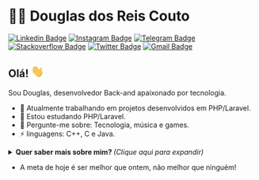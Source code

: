 # :man_technologist: Douglas dos Reis Couto

[![Linkedin Badge](https://img.shields.io/badge/-Linkedin-blue?style=flat-square&logo=Linkedin&logoColor=white&link=https://www.linkedin.com/in/douglasreiscouto/)](https://www.linkedin.com/in/douglasreiscouto/)
[![Instagram Badge](https://img.shields.io/badge/-Instagram-6633cc?style=flat-square&labelColor=6633cc&logo=instagram&logoColor=white&link=https://instagram.com/douglasreiscouto)](https://instagram.com/douglasreiscouto/)
[![Telegram Badge](https://img.shields.io/badge/Telegram-1ca0f1?style=flat-square&labelColor=1ca0f1&logo=telegram&logoColor=white&link=https://t.me/douglasreiscouto)](https://t.me/douglasreiscouto)
[![Stackoverflow Badge](https://img.shields.io/badge/-Stackoverflow-4CA143?style=flat-square&logo=Stackoverflow&logoColor=white&link=https://pt.stackoverflow.com/users/200645/douglas-reis)](https://pt.stackoverflow.com/users/200645/douglas-reis)
[![Twitter Badge](https://img.shields.io/badge/-Twitter-1ca0f1?style=flat-square&labelColor=1ca0f1&logo=twitter&logoColor=white&link=https://twitter.com/douglasr_couto)](https://twitter.com/douglascouto_)
[![Gmail Badge](https://img.shields.io/badge/-Gmail-c14438?style=flat-square&logo=Gmail&logoColor=white&link=mailto:douglasdosreiscouto@gmail.com)](mailto:douglasdosreiscouto@gmail.com)

## Olá! <img src="https://github.com/Douglas-Reis/Douglas-Reis/blob/master/assets/hi.gif" width="26px">

Sou Douglas, desenvolvedor Back-and apaixonado por tecnologia.

- 🔭 Atualmente trabalhando em projetos desenvolvidos em PHP/Laravel.
- 🌱 Estou estudando PHP/Laravel.
- 💬 Pergunte-me sobre: Tecnologia, música e games.
- ⚡ linguagens: C++, C e Java.

<details>
  <summary> <b> Quer saber mais sobre mim? </b> <i>(Clique aqui para expandir)</i> </summary>
  <br>

  [![Github Status](https://github-readme-stats.vercel.app/api?username=Douglas-Reis&show_icons=true&title_color=fff&icon_color=79ff97&text_color=9f9f9f&bg_color=151515)](https://github.com/Douglas-Reis/Douglas-Reis)

## Tecnologias
#### Conhecidas
  ![C](https://img.shields.io/badge/-C-blue?style=flat-square&logo=C&logoColor=white)
  ![C++](https://img.shields.io/badge/-C++-blue?style=flat-square&logo=C&logoColor=white)
  ![Java](https://img.shields.io/badge/-Java-E34F26?style=flat-square&logo=Java&logoColor=white)
  ![Eclipse](https://img.shields.io/badge/-Eclipse-5849BE?style=flat-square&logo=Eclipse&logoColor=white)
  ![VSCode](https://img.shields.io/badge/-VSCode-0085D1?style=flat-square&logo=visual-studio-code&logoColor=white)
  ![Windows](https://img.shields.io/badge/-Windows-00ADEF?style=flat-square&logo=windows&logoColor=white)
  ![MySQL](https://img.shields.io/badge/-MySQL-00758F?style=flat-square&logo=mysql&logoColor=white)
#### Interesse
  ![HTML5](https://img.shields.io/badge/-HTML5-E34F26?style=flat-square&logo=html5&logoColor=white)
  ![CSS3](https://img.shields.io/badge/-CSS3-549FDE?style=flat-square&logo=css3&logoColor=white)
  ![JavaScript](https://img.shields.io/badge/-JavaScript-F7B93E?style=flat-square&logo=javascript&logoColor=fff)
  ![React](https://img.shields.io/badge/-React-45b8d8?style=flat-square&logo=react&logoColor=white)
#### Estudando
  ![Git](https://img.shields.io/badge/-Git-F05032?style=flat-square&logo=git&logoColor=white)
  ![GitHub](https://img.shields.io/badge/-Github-000?style=flat-square&logo=Github&logoColor=white)
  ![PHP](https://img.shields.io/badge/-PHP-5849BE?style=flat-square&logo=PHP&logoColor=white)
  ![Laravel](https://img.shields.io/badge/-Laravel-E34F26?style=flat-square&logo=Laravel&logoColor=white)
  ---
</details>

- A meta de hoje é ser melhor que ontem, não melhor que ninguém!
